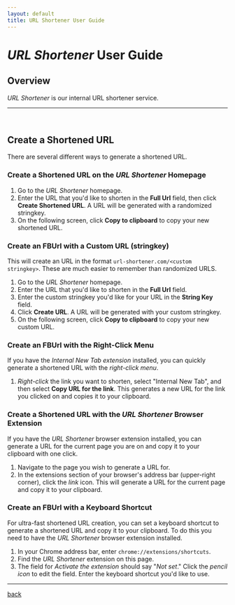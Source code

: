 ```yaml
---
layout: default
title: URL Shortener User Guide
---
```


# _URL Shortener_ User Guide

## Overview

_URL Shortener_ is our internal URL shortener service.

---
<br>

## Create a Shortened URL

There are several different ways to generate a shortened URL.

### Create a Shortened URL on the _URL Shortener_ Homepage

1. Go to the _URL Shortener_ homepage.
1. Enter the URL that you'd like to shorten in the **Full Url** field, then click **Create Shortened URL**. A URL will be generated with a randomized stringkey.
1. On the following screen, click **Copy to clipboard** to copy your new shortened URL.

### Create an FBUrl with a Custom URL (stringkey)

This will create an URL in the format ```url-shortener.com/<custom stringkey>```. These are much easier to remember than randomized URLS.

1. Go to the _URL Shortener_ homepage.
1. Enter the URL that you'd like to shorten in the **Full Url** field.
1. Enter the custom stringkey you'd like for your URL in the **String Key** field.
1. Click **Create URL**. A URL will be generated with your custom stringkey.
1. On the following screen, click **Copy to clipboard** to copy your new custom URL.

### Create an FBUrl with the Right-Click Menu

If you have the _Internal New Tab extension_ installed, you can quickly generate a shortened URL with the _right-click menu_.

1. _Right-click_ the link you want to shorten, select "Internal New Tab", and then select **Copy URL for the link**. This generates a new URL for the link you clicked on and copies it to your clipboard.

### Create a Shortened URL with the _URL Shortener_ Browser Extension

If you have the _URL Shortener_ browser extension installed, you can generate a URL for the current page you are on and copy it to your clipboard with one click.

1. Navigate to the page you wish to generate a URL for.
1. In the extensions section of your browser's address bar (upper-right corner), click the _link_ icon. This will generate a URL for the current page and copy it to your clipboard.

### Create an FBUrl with a Keyboard Shortcut

For ultra-fast shortened URL creation, you can set a keyboard shortcut to generate a shortened URL and copy it to your clipboard. To do this you need to have the _URL Shortener_ browser extension installed.

1. In your Chrome address bar, enter ```chrome://extensions/shortcuts```.
1. Find the _URL Shortener_ extension on this page.
1. The field for _Activate the extension_ should say "_Not set_." Click the _pencil icon_ to edit the field. Enter the keyboard shortcut you'd like to use.

---

[back](../)
